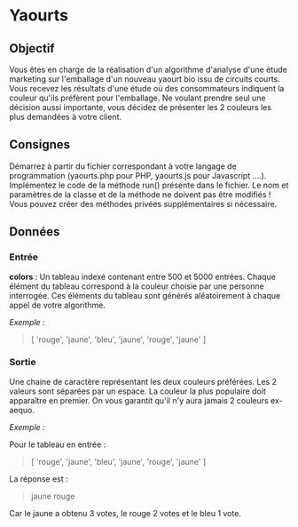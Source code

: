 # Yaourts

## Objectif

Vous êtes en charge de la réalisation d'un algorithme d'analyse d'une étude marketing sur l'emballage d'un nouveau yaourt bio issu de circuits courts. 
Vous recevez les résultats d'une étude où des consommateurs indiquent la couleur qu'ils préfèrent pour l'emballage. 
Ne voulant prendre seul une décision aussi importante, vous décidez de présenter les 2 couleurs les plus demandées à votre client.

## Consignes 
Démarrez à partir du fichier correspondant à votre langage de programmation (yaourts.php pour PHP, yaourts.js pour Javascript ....).
Implémentez le code de la méthode run() présente dans le fichier.
Le nom et paramètres de la classe et de la méthode ne doivent pas être modifiés !
Vous pouvez créer des méthodes privées supplémentaires si nécessaire.

## Données

### Entrée

**colors** : 
Un tableau indexé contenant entre 500 et 5000 entrées. 
Chaque élément du tableau correspond à la couleur choisie par une personne interrogée.
Ces éléments du tableau sont générés aléatoirement à chaque appel de votre algorithme.

*Exemple :*
> [ 'rouge', 'jaune', 'bleu', 'jaune', 'rouge', 'jaune' ]

### Sortie

Une chaine de caractère représentant les deux couleurs préférées. 
Les 2 valeurs sont séparées par un espace. 
La couleur la plus populaire doit apparaître en premier.
On vous garantit qu'il n'y aura jamais 2 couleurs ex-aequo.

*Exemple :*

Pour le tableau en entrée :
> [ 'rouge', 'jaune', 'bleu', 'jaune', 'rouge', 'jaune' ]

La réponse est :
> jaune rouge

Car le jaune a obtenu 3 votes, le rouge 2 votes et le bleu 1 vote.